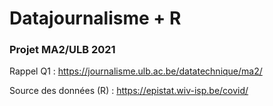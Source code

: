 # Datajournalisme + R 
### Projet MA2/ULB 2021

Rappel Q1 : https://journalisme.ulb.ac.be/datatechnique/ma2/

Source des données (R) : https://epistat.wiv-isp.be/covid/
